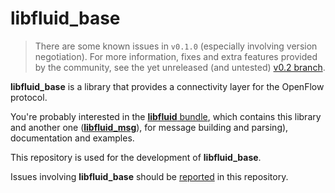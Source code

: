 # libfluid_base

> There are some known issues in `v0.1.0` (especially involving version 
> negotiation). For more information, fixes and extra features provided by the 
> community, see the yet unreleased (and untested) 
> [v0.2 branch](https://github.com/OpenNetworkingFoundation/libfluid_base/tree/0.2).

**libfluid_base** is a library that provides a connectivity layer for the 
OpenFlow protocol.

You're probably interested in the 
[**libfluid** bundle](http://opennetworkingfoundation.github.io/libfluid/), 
which contains this library and another one 
([**libfluid_msg**](https://github.com/OpenNetworkingFoundation/libfluid_msg)), 
for message building and parsing), documentation and examples.

This repository is used for the development of **libfluid_base**.

Issues involving **libfluid_base** should be 
[reported](https://github.com/OpenNetworkingFoundation/libfluid_base/issues) 
in this repository.
